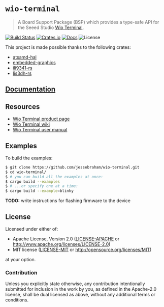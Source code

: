 # `wio-terminal`

> A Board Support Package (BSP) which provides a type-safe API for the Seeed Studio [Wio Terminal](https://www.seeedstudio.com/Wio-Terminal-p-4509.html).

[![Build Status](https://travis-ci.org/jessebraham/wio-terminal.svg?branch=master)](https://travis-ci.org/jessebraham/wio-terminal)
[![Crates.io](https://img.shields.io/crates/v/wio-terminal.svg)](https://crates.io/crates/wio-terminal)
[![Docs](https://docs.rs/wio-terminal/badge.svg)](https://docs.rs/wio-terminal/)
![License](https://img.shields.io/badge/License-MIT%20OR%20Apache--2.0-blue)

This project is made possible thanks to the following crates:

* [atsamd-hal](https://github.com/atsamd-rs/atsamd)
* [embedded-graphics](https://github.com/jamwaffles/embedded-graphics)
* [ili9341-rs](https://github.com/yuri91/ili9341-rs)
* [lis3dh-rs](https://github.com/BenBergman/lis3dh-rs)

## [Documentation]

[Documentation]: https://docs.rs/wio-terminal/

## Resources

* [Wio Terminal product page](https://www.seeedstudio.com/Wio-Terminal-p-4509.html)
* [Wio Terminal wiki](https://wiki.seeedstudio.com/Wio-Terminal-Getting-Started/)
* [Wio Terminal user manual](https://files.seeedstudio.com/wiki/Wio-Terminal/res/Wio-Terminal-User-Manual.pdf)

## Examples

To build the examples:

```bash
$ git clone https://github.com/jessebraham/wio-terminal.git
$ cd wio-terminal/
$ # you can build all the examples at once:
$ cargo build --examples
$ # ...or specify one at a time:
$ cargo build --example=blinky
```

__TODO:__ write instructions for flashing firmware to the device

## License

Licensed under either of:

* Apache License, Version 2.0 ([LICENSE-APACHE](LICENSE-APACHE) or
  http://www.apache.org/licenses/LICENSE-2.0)
* MIT license ([LICENSE-MIT](LICENSE-MIT) or http://opensource.org/licenses/MIT)

at your option.

### Contribution

Unless you explicitly state otherwise, any contribution intentionally submitted for inclusion in
the work by you, as defined in the Apache-2.0 license, shall be dual licensed as above, without
any additional terms or conditions.

